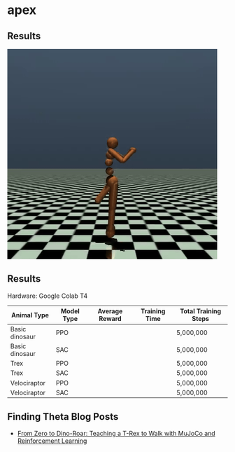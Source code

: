 # apex

## Results

![](/Images/ppo_apex.gif)

## Results
Hardware: Google Colab T4

| Animal Type    | Model Type | Average Reward | Training Time | Total Training Steps |
|----------------|------------|----------------|---------------|----------------------|
| Basic dinosaur | PPO        |                |               | 5,000,000            |
| Basic dinosaur | SAC        |                |               | 5,000,000            |
| Trex           | PPO        |                |               | 5,000,000            |
| Trex           | SAC        |                |               | 5,000,000            |
| Velociraptor   | PPO        |                |               | 5,000,000            |
| Velociraptor   | SAC        |                |               | 5,000,000            |


## Finding Theta Blog Posts
 - [From Zero to Dino-Roar: Teaching a T-Rex to Walk with MuJoCo and Reinforcement Learning](https://www.findingtheta.com/blog/from-zero-to-dino-roar-teaching-a-t-rex-to-walk-with-mujoco-and-reinforcement-learning)
